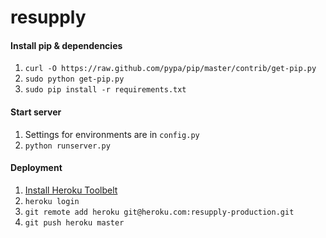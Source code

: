 resupply
========

#### Install pip & dependencies
1. `curl -O https://raw.github.com/pypa/pip/master/contrib/get-pip.py`
2. `sudo python get-pip.py`
3. `sudo pip install -r requirements.txt`

#### Start server
1. Settings for environments are in `config.py`
2. `python runserver.py`

#### Deployment
1. [Install Heroku Toolbelt](https://toolbelt.heroku.com/)
2. `heroku login`
3. `git remote add heroku git@heroku.com:resupply-production.git`
4. `git push heroku master`

